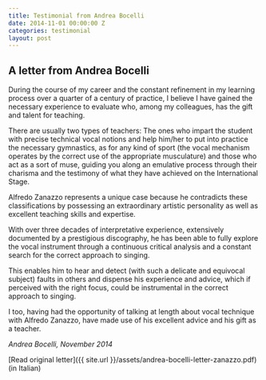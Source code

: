 ```yaml
---
title: Testimonial from Andrea Bocelli
date: 2014-11-01 00:00:00 Z
categories: testimonial
layout: post
---
```


## A letter from Andrea Bocelli

During the course of my career and the constant refinement in my learning process over a quarter of a century of practice, I believe I have gained the necessary experience to evaluate who, among my colleagues, has the gift and talent for teaching.

There are usually two types of teachers: The ones who impart the student with precise technical vocal notions and help him/her to put into practice the necessary gymnastics, as for any kind of sport (the vocal mechanism operates by the correct use of the appropriate musculature) and those who act as a sort of muse, guiding you along an emulative process through their charisma and the testimony of what they have achieved on the International Stage.

Alfredo Zanazzo represents a unique case because he contradicts these classifications by possessing an extraordinary artistic personality as well as excellent teaching skills and expertise.

With over three decades of interpretative experience, extensively documented by a prestigious discography, he has been able to fully explore the vocal instrument through a continuous critical analysis and a constant search for the correct approach to singing.

This enables him to hear and detect (with such a delicate and equivocal subject) faults in others and dispense his experience and advice, which if perceived with the right focus, could be instrumental in the correct approach to singing.

I too, having had the opportunity of talking at length about vocal technique with Alfredo Zanazzo, have made use of his excellent advice and his gift as a teacher.

*Andrea Bocelli, November 2014* 

[Read original letter]({{ site.url }}/assets/andrea-bocelli-letter-zanazzo.pdf) (in Italian)